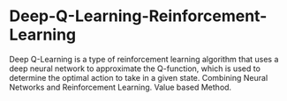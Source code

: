 # Deep-Q-Learning-Reinforcement-Learning
Deep Q-Learning is a type of reinforcement learning algorithm that uses a deep neural network to approximate the Q-function, which is used to determine the optimal action to take in a given state. Combining Neural Networks and Reinforcement Learning. Value based Method.

